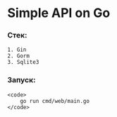 # Simple API on Go

### Стек: 

    1. Gin
    2. Gorm
    3. Sqlite3


### Запуск:

    <code>
        go run cmd/web/main.go
    </code>